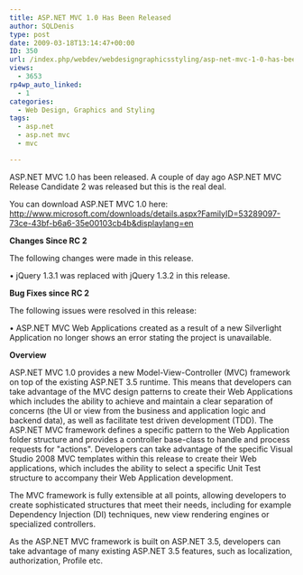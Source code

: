```yaml
---
title: ASP.NET MVC 1.0 Has Been Released
author: SQLDenis
type: post
date: 2009-03-18T13:14:47+00:00
ID: 350
url: /index.php/webdev/webdesigngraphicsstyling/asp-net-mvc-1-0-has-been-released/
views:
  - 3653
rp4wp_auto_linked:
  - 1
categories:
  - Web Design, Graphics and Styling
tags:
  - asp.net
  - asp.net mvc
  - mvc

---
```

ASP.NET MVC 1.0 has been released. A couple of day ago ASP.NET MVC Release Candidate 2 was released but this is the real deal.

You can download ASP.NET MVC 1.0 here: http://www.microsoft.com/downloads/details.aspx?FamilyID=53289097-73ce-43bf-b6a6-35e00103cb4b&displaylang=en

**Changes Since RC 2**
  
The following changes were made in this release.
  
• jQuery 1.3.1 was replaced with jQuery 1.3.2 in this release.

**Bug Fixes since RC 2**
  
The following issues were resolved in this release:
  
• ASP.NET MVC Web Applications created as a result of a new Silverlight Application no longer shows an error stating the project is unavailable.

**Overview**
  
ASP.NET MVC 1.0 provides a new Model-View-Controller (MVC) framework on top of the existing ASP.NET 3.5 runtime. This means that developers can take advantage of the MVC design patterns to create their Web Applications which includes the ability to achieve and maintain a clear separation of concerns (the UI or view from the business and application logic and backend data), as well as facilitate test driven development (TDD). The ASP.NET MVC framework defines a specific pattern to the Web Application folder structure and provides a controller base-class to handle and process requests for "actions". Developers can take advantage of the specific Visual Studio 2008 MVC templates within this release to create their Web applications, which includes the ability to select a specific Unit Test structure to accompany their Web Application development.

The MVC framework is fully extensible at all points, allowing developers to create sophisticated structures that meet their needs, including for example Dependency Injection (DI) techniques, new view rendering engines or specialized controllers.

As the ASP.NET MVC framework is built on ASP.NET 3.5, developers can take advantage of many existing ASP.NET 3.5 features, such as localization, authorization, Profile etc.